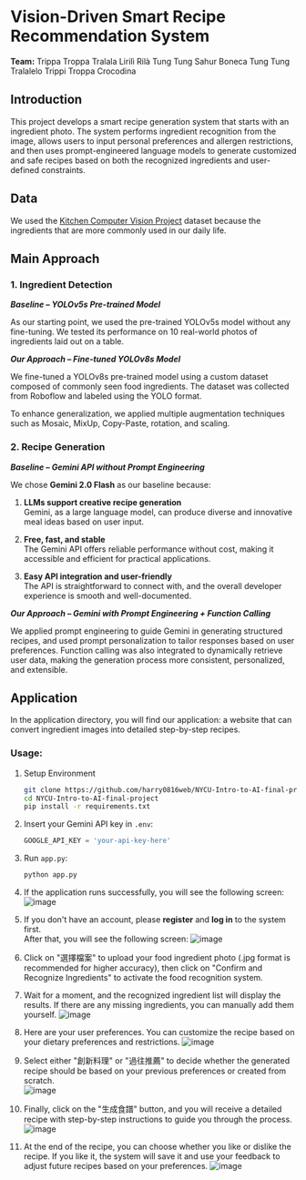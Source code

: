 # Vision-Driven Smart Recipe Recommendation System
**Team:**  Trippa Troppa Tralala Lirilì Rilà Tung Tung Sahur Boneca Tung Tung Tralalelo Trippi Troppa Crocodina

## Introduction
This project develops a smart recipe generation system that starts with an ingredient photo. The system performs ingredient recognition from the image, allows users to input personal preferences and allergen restrictions, and then uses prompt-engineered language models to generate customized and safe recipes based on both the recognized ingredients and user-defined constraints.


## Data
We used the [Kitchen Computer Vision Project](https://universe.roboflow.com/nizarbtk/kitchen-cjfwg) dataset because the ingredients that are more commonly used in our daily life.

## Main Approach
### 1. Ingredient Detection

***Baseline – YOLOv5s Pre-trained Model***

As our starting point, we used the pre-trained YOLOv5s model without any fine-tuning. We tested its performance on 10 real-world photos of ingredients laid out on a table.

***Our Approach – Fine-tuned YOLOv8s Model***

We fine-tuned a YOLOv8s pre-trained model using a custom dataset composed of commonly seen food ingredients. The dataset was collected from Roboflow and labeled using the YOLO format.

To enhance generalization, we applied multiple augmentation techniques such as Mosaic, MixUp, Copy-Paste, rotation, and scaling. 

### 2. Recipe Generation

***Baseline – Gemini API without Prompt Engineering***

We chose **Gemini 2.0 Flash** as our baseline because:

1. **LLMs support creative recipe generation**  
   Gemini, as a large language model, can produce diverse and innovative meal ideas based on user input.

2. **Free, fast, and stable**  
   The Gemini API offers reliable performance without cost, making it accessible and efficient for practical applications.

3. **Easy API integration and user-friendly**  
   The API is straightforward to connect with, and the overall developer experience is smooth and well-documented.

***Our Approach – Gemini with Prompt Engineering + Function Calling***

We applied prompt engineering to guide Gemini in generating structured recipes, and used prompt personalization to tailor responses based on user preferences. Function calling was also integrated to dynamically retrieve user data, making the generation process more consistent, personalized, and extensible.

## Application
In the application directory, you will find our application: a website that can convert ingredient images into detailed step-by-step recipes.
### Usage:
1. Setup Environment
   ```sh
   git clone https://github.com/harry0816web/NYCU-Intro-to-AI-final-project.git
   cd NYCU-Intro-to-AI-final-project
   pip install -r requirements.txt
   ```
2. Insert your Gemini API key in `.env`:
   ```python
   GOOGLE_API_KEY = 'your-api-key-here'
   ```
3. Run `app.py`:
   ```sh
   python app.py
   ```
4. If the application runs successfully, you will see the following screen:
   ![image](https://hackmd.io/_uploads/SkCkSwgfxe.png)
5. If you don't have an account, please **register** and **log in** to the system first.  
After that, you will see the following screen:
![image](https://hackmd.io/_uploads/BJDISwezxl.png)

6. Click on "選擇檔案" to upload your food ingredient photo (.jpg format is recommended for higher accuracy), then click on "Confirm and Recognize Ingredients" to activate the food recognition system.

7. Wait for a moment, and the recognized ingredient list will display the results. If there are any missing ingredients, you can manually add them yourself.
![image](https://hackmd.io/_uploads/ryL6vPxGlg.png)

8. Here are your user preferences. You can customize the recipe based on your dietary preferences and restrictions.
![image](https://hackmd.io/_uploads/Hy4eQclGex.png)

9. Select either "創新料理" or "過往推薦" to decide whether the generated recipe should be based on your previous preferences or created from scratch.  
![image](https://hackmd.io/_uploads/H1DgKqezxe.png)

10. Finally, click on the "生成食譜" button, and you will receive a detailed recipe with step-by-step instructions to guide you through the process.
![image](https://hackmd.io/_uploads/BySBtqxfel.png)

11. At the end of the recipe, you can choose whether you like or dislike the recipe. If you like it, the system will save it and use your feedback to adjust future recipes based on your preferences.
![image](https://hackmd.io/_uploads/S1DwK9eMll.png)

